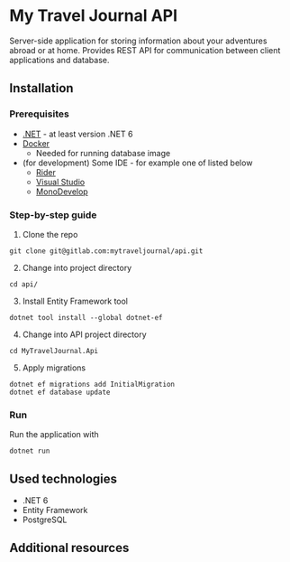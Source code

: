 # My Travel Journal API

Server-side application for storing information about your adventures abroad or at home.
Provides REST API for communication between client applications and database.

## Installation

### Prerequisites
- [.NET](https://dotnet.microsoft.com/en-us/download) - at least version .NET 6
- [Docker](https://docs.docker.com/engine/install/)
  - Needed for running database image
- (for development) Some IDE - for example one of listed below
  - [Rider](https://www.jetbrains.com/rider/)
  - [Visual Studio](https://visualstudio.microsoft.com/cs/)
  - [MonoDevelop](https://www.monodevelop.com/download/)


### Step-by-step guide
1. Clone the repo
```shell
git clone git@gitlab.com:mytraveljournal/api.git
```

2. Change into project directory
```shell
cd api/
```

3. Install Entity Framework tool
```shell
dotnet tool install --global dotnet-ef
```

4. Change into API project directory
```shell
cd MyTravelJournal.Api
```

5. Apply migrations
```shell
dotnet ef migrations add InitialMigration
dotnet ef database update
```

### Run
Run the application with
```shell
dotnet run
```

## Used technologies
- .NET 6
- Entity Framework
- PostgreSQL

## Additional resources


